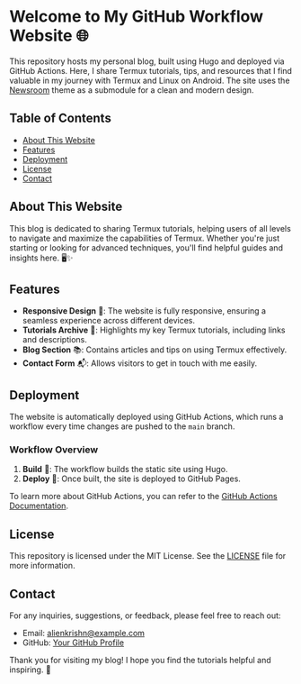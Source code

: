 # Welcome to My GitHub Workflow Website 🌐

This repository hosts my personal blog, built using Hugo and deployed via GitHub Actions. Here, I share Termux tutorials, tips, and resources that I find valuable in my journey with Termux and Linux on Android. The site uses the [Newsroom](https://github.com/onweru/newsroom.git) theme as a submodule for a clean and modern design.

## Table of Contents

- [About This Website](#about-this-website)
- [Features](#features)
- [Deployment](#deployment)
- [License](#license)
- [Contact](#contact)

## About This Website

This blog is dedicated to sharing Termux tutorials, helping users of all levels to navigate and maximize the capabilities of Termux. Whether you're just starting or looking for advanced techniques, you'll find helpful guides and insights here. 🖥️✨

## Features

- **Responsive Design** 📱: The website is fully responsive, ensuring a seamless experience across different devices.
- **Tutorials Archive** 📂: Highlights my key Termux tutorials, including links and descriptions.
- **Blog Section** 📚: Contains articles and tips on using Termux effectively.
- **Contact Form** 📬: Allows visitors to get in touch with me easily.

## Deployment

The website is automatically deployed using GitHub Actions, which runs a workflow every time changes are pushed to the `main` branch.

### Workflow Overview

1. **Build** 🔧: The workflow builds the static site using Hugo.
2. **Deploy** 🚀: Once built, the site is deployed to GitHub Pages.

To learn more about GitHub Actions, you can refer to the [GitHub Actions Documentation](https://docs.github.com/en/actions).

## License

This repository is licensed under the MIT License. See the [LICENSE](LICENSE) file for more information.

## Contact

For any inquiries, suggestions, or feedback, please feel free to reach out:

- Email: [alienkrishn@example.com](mailto:alienkrishn@gmail.com)
- GitHub: [Your GitHub Profile](https://github.com/Alienkrishn)

Thank you for visiting my blog! I hope you find the tutorials helpful and inspiring. 🌟
